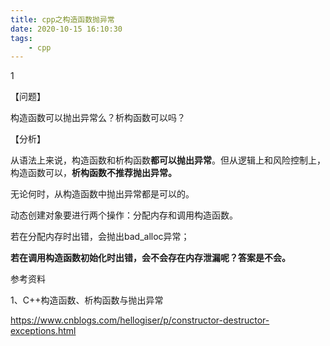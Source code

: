 ```yaml
---
title: cpp之构造函数抛异常
date: 2020-10-15 16:10:30
tags:
	- cpp
---
```


1

【问题】

构造函数可以抛出异常么？析构函数可以吗？

【分析】

从语法上来说，构造函数和析构函数**都可以抛出异常**。但从逻辑上和风险控制上，构造函数可以，**析构函数不推荐抛出异常。**



无论何时，从构造函数中抛出异常都是可以的。

动态创建对象要进行两个操作：分配内存和调用构造函数。

若在分配内存时出错，会抛出bad_alloc异常；

**若在调用构造函数初始化时出错，会不会存在内存泄漏呢？答案是不会。**



参考资料

1、C++构造函数、析构函数与抛出异常

https://www.cnblogs.com/hellogiser/p/constructor-destructor-exceptions.html